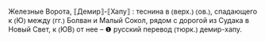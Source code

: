 ---
---

Железные Ворота, ⟦Демир⟧-⟦Хапу⟧
: теснина в ⦅верх.⦆ ⦅ов.⦆, спадающего к ⦅Ю⦆ между ⦅гг.⦆ Болван и Малый Сокол, рядом с дорогой из Судака в Новый Свет, к ⦅ЮВ⦆ от нее – ❶ русский перевод ⦅тюрк.⦆ демир-хапу. 
